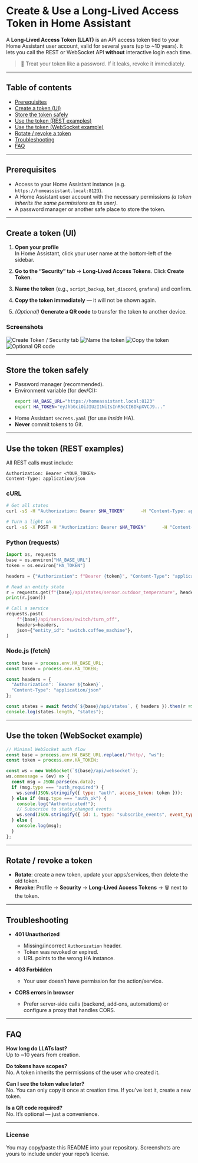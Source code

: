 # Create & Use a Long‑Lived Access Token in Home Assistant

A **Long‑Lived Access Token (LLAT)** is an API access token tied to your Home Assistant user account, valid for several years (up to ~10 years). It lets you call the REST or WebSocket API **without** interactive login each time.

> 🔐 Treat your token like a password. If it leaks, revoke it immediately.

---

## Table of contents
- [Prerequisites](#prerequisites)
- [Create a token (UI)](#create-a-token-ui)
- [Store the token safely](#store-the-token-safely)
- [Use the token (REST examples)](#use-the-token-rest-examples)
- [Use the token (WebSocket example)](#use-the-token-websocket-example)
- [Rotate / revoke a token](#rotate--revoke-a-token)
- [Troubleshooting](#troubleshooting)
- [FAQ](#faq)

---

## Prerequisites

- Access to your Home Assistant instance (e.g. `https://homeassistant.local:8123`).
- A Home Assistant user account with the necessary permissions *(a token inherits the same permissions as its user)*.
- A password manager or another safe place to store the token.

---

## Create a token (UI)

1. **Open your profile**  
   In Home Assistant, click your user name at the bottom‑left of the sidebar.

2. **Go to the “Security” tab** → **Long‑Lived Access Tokens**. Click **Create Token**.

3. **Name the token** (e.g., `script_backup`, `bot_discord`, `grafana`) and confirm.

4. **Copy the token immediately** — it will not be shown again.

5. *(Optional)* **Generate a QR code** to transfer the token to another device.


### Screenshots

![Create Token / Security tab](https://raw.githubusercontent.com/Marlboro62/Torque-Lite-Pro/main/docs/images/Token/Create%20Token.png)
![Name the token](https://raw.githubusercontent.com/Marlboro62/Torque-Lite-Pro/main/docs/images/Token/Name%20Token.png)
![Copy the token](https://raw.githubusercontent.com/Marlboro62/Torque-Lite-Pro/main/docs/images/Token/Key%20Token.png)
![Optional QR code](https://raw.githubusercontent.com/Marlboro62/Torque-Lite-Pro/main/docs/images/Token/QRCode%20Key%20Token.png)

---

## Store the token safely

- Password manager (recommended).
- Environment variable (for dev/CI):
  ```bash
  export HA_BASE_URL="https://homeassistant.local:8123"
  export HA_TOKEN="eyJhbGciOiJIUzI1NiIsInR5cCI6IkpXVCJ9..."
  ```
- Home Assistant `secrets.yaml` (for use *inside* HA).
- **Never** commit tokens to Git.

---

## Use the token (REST examples)

All REST calls must include:
```
Authorization: Bearer <YOUR_TOKEN>
Content-Type: application/json
```

### cURL
```bash
# Get all states
curl -sS -H "Authorization: Bearer $HA_TOKEN"      -H "Content-Type: application/json"      "$HA_BASE_URL/api/states" | jq .

# Turn a light on
curl -sS -X POST -H "Authorization: Bearer $HA_TOKEN"      -H "Content-Type: application/json"      -d '{"entity_id":"light.living_room"}'      "$HA_BASE_URL/api/services/light/turn_on"
```

### Python (requests)
```python
import os, requests
base = os.environ["HA_BASE_URL"]
token = os.environ["HA_TOKEN"]

headers = {"Authorization": f"Bearer {token}", "Content-Type": "application/json"}

# Read an entity state
r = requests.get(f"{base}/api/states/sensor.outdoor_temperature", headers=headers)
print(r.json())

# Call a service
requests.post(
    f"{base}/api/services/switch/turn_off",
    headers=headers,
    json={"entity_id": "switch.coffee_machine"},
)
```

### Node.js (fetch)
```js
const base = process.env.HA_BASE_URL;
const token = process.env.HA_TOKEN;

const headers = {
  "Authorization": `Bearer ${token}`,
  "Content-Type": "application/json"
};

const states = await fetch(`${base}/api/states`, { headers }).then(r => r.json());
console.log(states.length, "states");
```

---

## Use the token (WebSocket example)

```js
// Minimal WebSocket auth flow
const base = process.env.HA_BASE_URL.replace(/^http/, "ws");
const token = process.env.HA_TOKEN;

const ws = new WebSocket(`${base}/api/websocket`);
ws.onmessage = (ev) => {
  const msg = JSON.parse(ev.data);
  if (msg.type === "auth_required") {
    ws.send(JSON.stringify({ type: "auth", access_token: token }));
  } else if (msg.type === "auth_ok") {
    console.log("Authenticated!");
    // Subscribe to state_changed events
    ws.send(JSON.stringify({ id: 1, type: "subscribe_events", event_type: "state_changed" }));
  } else {
    console.log(msg);
  }
};
```

---

## Rotate / revoke a token

- **Rotate**: create a new token, update your apps/services, then delete the old token.
- **Revoke**: Profile → **Security** → **Long‑Lived Access Tokens** → 🗑️ next to the token.

---

## Troubleshooting

- **401 Unauthorized**
  - Missing/incorrect `Authorization` header.
  - Token was revoked or expired.
  - URL points to the wrong HA instance.

- **403 Forbidden**
  - Your user doesn’t have permission for the action/service.

- **CORS errors in browser**
  - Prefer server‑side calls (backend, add‑ons, automations) or configure a proxy that handles CORS.

---

## FAQ

**How long do LLATs last?**  
Up to ~10 years from creation.

**Do tokens have scopes?**  
No. A token inherits the permissions of the user who created it.

**Can I see the token value later?**  
No. You can only copy it once at creation time. If you’ve lost it, create a new token.

**Is a QR code required?**  
No. It’s optional — just a convenience.

---

### License

You may copy/paste this README into your repository. Screenshots are yours to include under your repo’s license.
